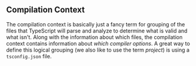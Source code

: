 ## Compilation Context
The compilation context is basically just a fancy term for grouping of the files that TypeScript will parse and analyze to determine what is valid and what isn't. Along with the information about which files, the compilation context contains information about *which compiler options*. A great way to define this logical grouping (we also like to use the term *project*) is using a `tsconfig.json` file.
